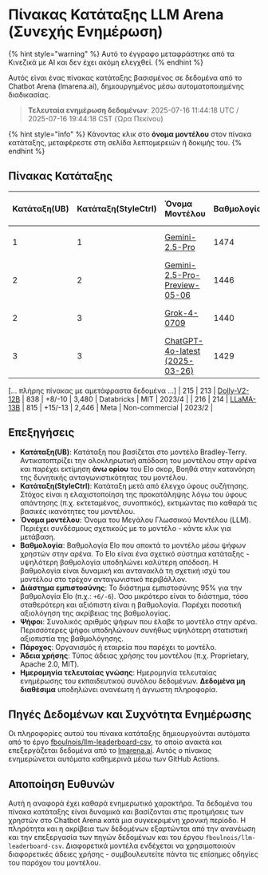 # Πίνακας Κατάταξης LLM Arena (Συνεχής Ενημέρωση)


{% hint style="warning" %}
Αυτό το έγγραφο μεταφράστηκε από τα Κινεζικά με AI και δεν έχει ακόμη ελεγχθεί.
{% endhint %}




Αυτός είναι ένας πίνακας κατάταξης βασισμένος σε δεδομένα από το Chatbot Arena (lmarena.ai), δημιουργημένος μέσω αυτοματοποιημένης διαδικασίας.

> **Τελευταία ενημέρωση δεδομένων**: 2025-07-16 11:44:18 UTC / 2025-07-16 19:44:18 CST (Ώρα Πεκίνου)

{% hint style="info" %}
Κάνοντας κλικ στο **όνομα μοντέλου** στον πίνακα κατάταξης, μεταφέρεστε στη σελίδα λεπτομερειών ή δοκιμής του.
{% endhint %}

## Πίνακας Κατάταξης

| Κατάταξη(UB) | Κατάταξη(StyleCtrl) | Όνομα Μοντέλου                                                                                                                         |   Βαθμολογία | Διάστημα Εμπιστοσύνης | Ψήφοι      | Πάροχος                   | Άδεια Χρήσης                    | Ημερομηνία Τελευταίας Γνώσης |
|:---|:---|:---|:---|:---|:---|:---|:---|:---|
|        1 |               1 | [Gemini-2.5-Pro](http://aistudio.google.com/app/prompts/new_chat?model=gemini-2.5-pro)                                      | 1474 | +4/-4   | 18,297  | Google                 | Proprietary             | Δεδομένα μη διαθέσιμα     |
|        2 |               2 | [Gemini-2.5-Pro-Preview-05-06](http://aistudio.google.com/app/prompts/new_chat?model=gemini-2.5-pro-preview-05-06)          | 1446 | +5/-6   | 13,694  | Google                 | Proprietary             | Δεδομένα μη διαθέσιμα     |
|        2 |               3 | [Grok-4-0709](https://docs.x.ai/docs/models/grok-4-0709)                                                                    | 1440 | +9/-9   | 4,227   | xAI                    | Proprietary             | Δεδομένα μη διαθέσιμα     |
|        3 |               3 | [ChatGPT-4o-latest (2025-03-26)](https://x.com/OpenAI/status/1905331956856050135)                                           | 1429 | +4/-4   | 25,715  | OpenAI                 | Proprietary             | Δεδομένα μη διαθέσιμα     |
[... πλήρης πίνακας με αμετάφραστα δεδομένα ...]
|      215 |             213 | [Dolly-V2-12B](https://huggingface.co/databricks/dolly-v2-12b)                                                              |  838 | +8/-10  | 3,480   | Databricks             | MIT                     | 2023/4   |
|      216 |             214 | [LLaMA-13B](https://arxiv.org/abs/2302.13971)                                                                               |  815 | +15/-13 | 2,446   | Meta                   | Non-commercial          | 2023/2   |

## Επεξηγήσεις

- **Κατάταξη(UB)**: Κατάταξη που βασίζεται στο μοντέλο Bradley-Terry. Αντικατοπτρίζει την ολοκληρωτική απόδοση του μοντέλου στην αρένα και παρέχει εκτίμηση **άνω ορίου** του Elo σκορ, Βοηθά στην κατανόηση της δυνητικής ανταγωνιστικότητας του μοντέλου.
- **Κατάταξη(StyleCtrl)**: Κατάταξη μετά από έλεγχο ύφους συζήτησης. Στόχος είναι η ελαχιστοποίηση της προκατάληψης λόγω του ύφους απάντησης (π.χ. εκτεταμένος, συνοπτικός), εκτιμώντας πιο καθαρά τις βασικές ικανότητες του μοντέλου.
- **Όνομα μοντέλου**: Όνομα του Μεγάλου Γλωσσικού Μοντέλου (LLM). Περιέχει συνδέσμους σχετικούς με το μοντέλο - κάντε κλικ για μετάβαση.
- **Βαθμολογία**: Βαθμολογία Elo που αποκτά το μοντέλο μέσω ψήφων χρηστών στην αρένα. Το Elo είναι ένα σχετικό σύστημα κατάταξης - υψηλότερη βαθμολογία υποδηλώνει καλύτερη απόδοση. Η βαθμολογία είναι δυναμική και αντανακλά τη σχετική ισχύ του μοντέλου στο τρέχον ανταγωνιστικό περιβάλλον.
- **Διάστημα εμπιστοσύνης**: Το διάστημα εμπιστοσύνης 95% για την βαθμολογία Elo (π.χ.: `+6/-6`). Όσο μικρότερο είναι το διάστημα, τόσο σταθερότερη και αξιόπιστη είναι η βαθμολογία. Παρέχει ποσοτική αξιολόγηση της ακρίβειας της βαθμολογίας.
- **Ψήφοι**: Συνολικός αριθμός ψήφων που έλαβε το μοντέλο στην αρένα. Περισσότερες ψήφοι υποδηλώνουν συνήθως υψηλότερη στατιστική αξιοπιστία της βαθμολόγησης.
- **Πάροχος**: Οργανισμός ή εταιρεία που παρέχει το μοντέλο.
- **Άδεια χρήσης**: Τύπος άδειας χρήσης του μοντέλου (π.χ. Proprietary, Apache 2.0, MIT).
- **Ημερομηνία τελευταίας γνώσης**: Ημερομηνία τελευταίας ενημέρωσης του εκπαιδευτικού συνόλου δεδομένων. **Δεδομένα μη διαθέσιμα** υποδηλώνει ανανέωτη ή άγνωστη πληροφορία.

## Πηγές Δεδομένων και Συχνότητα Ενημέρωσης

Οι πληροφορίες αυτού του πίνακα κατάταξης δημιουργούνται αυτόματα από το έργο [fboulnois/llm-leaderboard-csv](https://github.com/fboulnois/llm-leaderboard-csv), το οποίο ανακτά και επεξεργάζεται δεδομένα από το [lmarena.ai](https://lmarena.ai/). Αυτός ο πίνακας ενημερώνεται αυτόματα καθημερινά μέσω των GitHub Actions.

## Αποποίηση Ευθυνών

Αυτή η αναφορά έχει καθαρά ενημερωτικό χαρακτήρα. Τα δεδομένα του πίνακα κατάταξης είναι δυναμικά και βασίζονται στις προτιμήσεις των χρηστών στο Chatbot Arena κατά μια συγκεκριμένη χρονική περίοδο. Η πληρότητα και η ακρίβεια των δεδομένων εξαρτώνται από την ανανέωση και την επεξεργασία των πηγών δεδομένων και του έργου `fboulnois/llm-leaderboard-csv`. Διαφορετικά μοντέλα ενδέχεται να χρησιμοποιούν διαφορετικές άδειες χρήσης - συμβουλευτείτε πάντα τις επίσημες οδηγίες του παρόχου του μοντέλου.